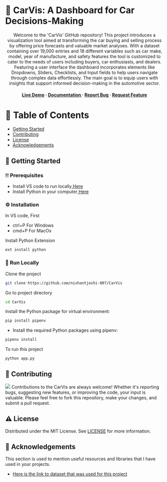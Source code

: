 # :star2: CarVis: A Dashboard for Car Decisions-Making
<div align='center'>

<p>Welcome to the 'CarVis' GitHub repository! This project introduces a visualization tool aimed at transforming the car buying and selling process by offering price forecasts and valuable market analyses. With a dataset containing over 19,000 entries and 18 different variables such as car make, model, year of manufacture, and safety features the tool is customized to cater to the needs of users including buyers, car enthusiasts, and dealers. Featuring a user interface the dashboard incorporates elements like Dropdowns, Sliders, Checklists, and Input fields to help users navigate through complex data effortlessly. The main goal is to equip users with insights that support informed decision-making in the automotive sector.</p>
<h4> <a href=https://carvis-61d9f521d940.herokuapp.com/>Live Demo</a> <span> · </span> <a href="https://github.com/nishantjoshi-007/CarVis/blob/main/Project_Report.pdf"> Documentation </a> <span> · </span> <a href="https://github.com/nishantjoshi-007/Carvis/issues"> Report Bug </a> <span> · </span> <a href="https://github.com/nishantjoshi-007/Carvis/issues"> Request Feature </a> </h4>


</div>

# :notebook_with_decorative_cover: Table of Contents
- [Getting Started](#toolbox-getting-started)
- [Contributing](#wave-contributing)
- [License](#warning-license)
- [Acknowledgements](#gem-acknowledgements)

## :toolbox: Getting Started
### :bangbang: Prerequisites
- Install VS code to run locally<a href="https://code.visualstudio.com/Download"> Here</a>
- Install Python in your computer<a href="https://www.python.org/downloads/"> Here</a>

### :gear: Installation
In VS code, First
- ctrl+P For Windows
- cmd+P For MacOs

Install Python Extension
```bash
ext install python
```

### :running: Run Locally
Clone the project
```bash
git clone https://github.com/nishantjoshi-007/CarVis
```
Go to project directory
```bash
cd CarVis
```
Install the Python package for virtual environment:
```bash
pip install pipenv
```
- Install the required Python packages using pipenv:
```bash
pipenv install
```
To run this project
```bash
python app.py
```

## :wave: Contributing
<img src="https://contrib.rocks/image?repo=Louis3797/awesome-readme-template" /> Contributions to the CarVis are always welcome! Whether it's reporting bugs, suggesting new features, or improving the code, your input is valuable. Please feel free to fork this repository, make your changes, and submit a pull request.

## :warning: License
Distributed under the MIT License. See <a href="https://github.com/nishantjoshi-007/CarVis/blob/main/LICENSE">LICENSE</a> for more information.

## :gem: Acknowledgements
This section is used to mention useful resources and libraries that I have used in your projects.
- [Here is the link to dataset that was used for this project](https://www.kaggle.com/datasets/deepcontractor/car-price-prediction-challenge)
